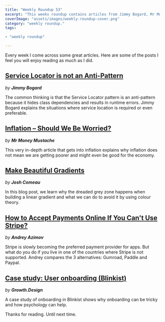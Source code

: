 ```yaml
---
title: "Weekly Roundup 53"
excerpt: "This weeks roundup contains articles from Jimmy Bogard, Mr Money Mustache, Josh Comeau, Andrey Azimov and Growth.Design"
coverImage: "assets/images/weekly-roundup-cover.png"
category: "weekly roundup."
tags:

- "weekly roundup"

---
```


Every week I come across some great articles. Here are some of the posts I feel you will enjoy reading as much as I did.

## [Service Locator is not an Anti-Pattern](https://jimmybogard.com/service-locator-is-not-an-anti-pattern/)

_by **Jimmy Bogard**_

The common thinking is that the Service Locator pattern is an anti-pattern because it hides class dependencies and results in runtime errors. Jimmy Bogard explains the situations where service location is required or even preferable.

## [Inflation – Should We Be Worried?](https://www.mrmoneymustache.com/2022/01/11/inflation-should-we-be-worried/)

_by **Mr Money Mustache**_

This very in-depth article that gets into inflation explains why inflation does not mean we are getting poorer and might even be good for the economy.

## [Make Beautiful Gradients](https://www.joshwcomeau.com/css/make-beautiful-gradients/)

_by **Josh Comeau**_

In this blog post, we learn why the dreaded grey zone happens when building a linear gradient and what we can do to avoid it by using colour theory.

## [How to Accept Payments Online If You Can't Use Stripe?](https://andreyazimov.medium.com/how-to-accept-payments-online-if-you-cant-use-stripe-a16e6df98b1d)

_by **Andrey Azimov**_

Stripe is slowly becoming the preferred payment provider for apps. But what do you do if you live in one of the countries where Stripe is not supported. Andrey compares the 3 alternatives: Gumroad, Paddle and Paypal.

## [Case study: User onboarding (Blinkist)](https://growth.design/case-studies/blinkist-user-onboarding)

_by **Growth.Design**_

A case study of onboarding in Blinkist shows why onboarding can be tricky and how psychology can help.

Thanks for reading. Until next time. 
